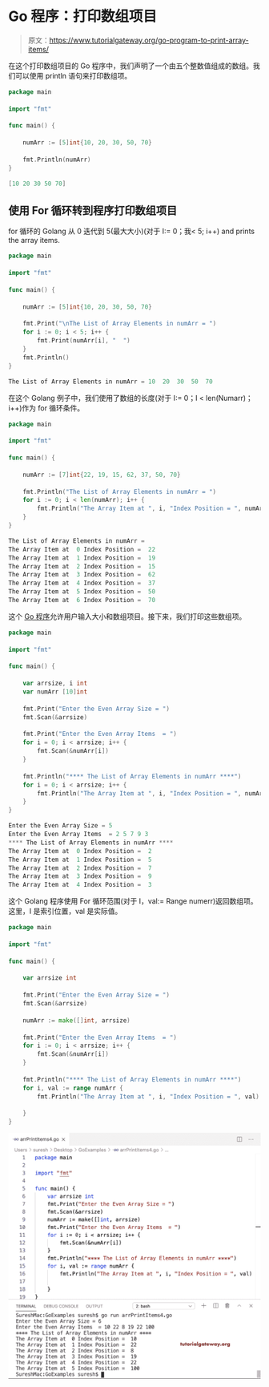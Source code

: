 # Go 程序：打印数组项目

> 原文：<https://www.tutorialgateway.org/go-program-to-print-array-items/>

在这个打印数组项目的 Go 程序中，我们声明了一个由五个整数值组成的数组。我们可以使用 println 语句来打印数组项。

```go
package main

import "fmt"

func main() {

    numArr := [5]int{10, 20, 30, 50, 70}

    fmt.Println(numArr)
}
```

```go
[10 20 30 50 70]
```

## 使用 For 循环转到程序打印数组项目

for 循环的 Golang 从 0 迭代到 5(最大大小)(对于 I:= 0；我< 5; i++) and prints the array items.

```go
package main

import "fmt"

func main() {

    numArr := [5]int{10, 20, 30, 50, 70}

    fmt.Print("\nThe List of Array Elements in numArr = ")
    for i := 0; i < 5; i++ {
        fmt.Print(numArr[i], "  ")
    }
    fmt.Println()
}
```

```go
The List of Array Elements in numArr = 10  20  30  50  70 
```

在这个 Golang 例子中，我们使用了数组的长度(对于 I:= 0；I < len(Numarr)；i++)作为 for 循环条件。

```go
package main

import "fmt"

func main() {

    numArr := [7]int{22, 19, 15, 62, 37, 50, 70}

    fmt.Println("The List of Array Elements in numArr = ")
    for i := 0; i < len(numArr); i++ {
        fmt.Println("The Array Item at ", i, "Index Position = ", numArr[i])
    }
}
```

```go
The List of Array Elements in numArr = 
The Array Item at  0 Index Position =  22
The Array Item at  1 Index Position =  19
The Array Item at  2 Index Position =  15
The Array Item at  3 Index Position =  62
The Array Item at  4 Index Position =  37
The Array Item at  5 Index Position =  50
The Array Item at  6 Index Position =  70
```

这个 [Go 程序](https://www.tutorialgateway.org/go-programs/)允许用户输入大小和数组项目。接下来，我们打印这些数组项。

```go
package main

import "fmt"

func main() {

    var arrsize, i int
    var numArr [10]int

    fmt.Print("Enter the Even Array Size = ")
    fmt.Scan(&arrsize)

    fmt.Print("Enter the Even Array Items  = ")
    for i = 0; i < arrsize; i++ {
        fmt.Scan(&numArr[i])
    }

    fmt.Println("**** The List of Array Elements in numArr ****")
    for i = 0; i < arrsize; i++ {
        fmt.Println("The Array Item at ", i, "Index Position = ", numArr[i])
    }
}
```

```go
Enter the Even Array Size = 5
Enter the Even Array Items  = 2 5 7 9 3
**** The List of Array Elements in numArr ****
The Array Item at  0 Index Position =  2
The Array Item at  1 Index Position =  5
The Array Item at  2 Index Position =  7
The Array Item at  3 Index Position =  9
The Array Item at  4 Index Position =  3
```

这个 Golang 程序使用 For 循环范围(对于 I，val:= Range numerr)返回数组项。这里，I 是索引位置，val 是实际值。

```go
package main

import "fmt"

func main() {

    var arrsize int

    fmt.Print("Enter the Even Array Size = ")
    fmt.Scan(&arrsize)

    numArr := make([]int, arrsize)

    fmt.Print("Enter the Even Array Items  = ")
    for i := 0; i < arrsize; i++ {
        fmt.Scan(&numArr[i])
    }

    fmt.Println("**** The List of Array Elements in numArr ****")
    for i, val := range numArr {
        fmt.Println("The Array Item at ", i, "Index Position = ", val)

    }
}
```

![Golang Program to Print Array 5](img/ce302a177cb6d98dbf4f16c35ee6de46.png)